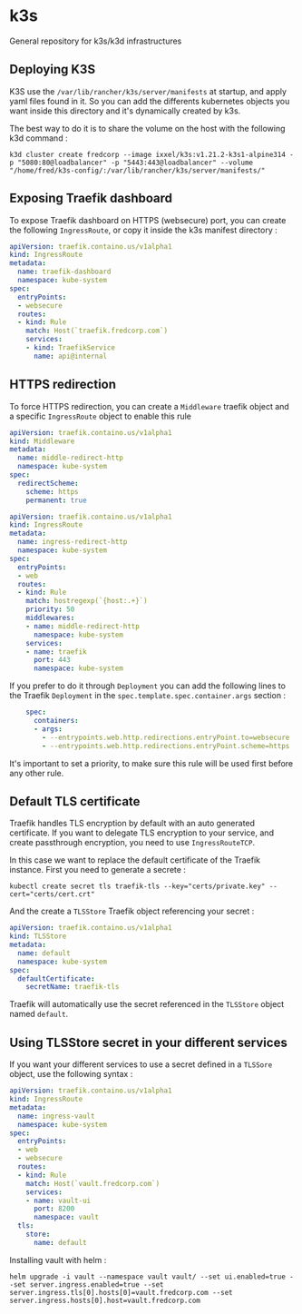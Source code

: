 # k3s
General repository for k3s/k3d infrastructures

## Deploying K3S

K3S use the `/var/lib/rancher/k3s/server/manifests` at startup, and apply yaml files found in it. So you can add the differents kubernetes objects you want inside this directory and it's dynamically created by k3s.

The best way to do it is to share the volume on the host with the following k3d command :

```shell
k3d cluster create fredcorp --image ixxel/k3s:v1.21.2-k3s1-alpine314 -p "5080:80@loadbalancer" -p "5443:443@loadbalancer" --volume "/home/fred/k3s-config/:/var/lib/rancher/k3s/server/manifests/"
```

## Exposing Traefik dashboard

To expose Traefik dashboard on HTTPS (websecure) port, you can create the following `IngressRoute`, or copy it inside the k3s manifest directory :

```yaml
apiVersion: traefik.containo.us/v1alpha1
kind: IngressRoute
metadata:
  name: traefik-dashboard
  namespace: kube-system
spec:
  entryPoints:
  - websecure
  routes:
  - kind: Rule
    match: Host(`traefik.fredcorp.com`)
    services:
    - kind: TraefikService
      name: api@internal
```

## HTTPS redirection

To force HTTPS redirection, you can create a `Middleware` traefik object and a specific `IngressRoute` object to enable this rule

```yaml
apiVersion: traefik.containo.us/v1alpha1
kind: Middleware
metadata:
  name: middle-redirect-http
  namespace: kube-system
spec:
  redirectScheme:
    scheme: https
    permanent: true
```

```yaml
apiVersion: traefik.containo.us/v1alpha1
kind: IngressRoute
metadata:
  name: ingress-redirect-http
  namespace: kube-system
spec:
  entryPoints:
  - web
  routes:
  - kind: Rule
    match: hostregexp(`{host:.+}`)
    priority: 50
    middlewares:
    - name: middle-redirect-http
      namespace: kube-system
    services:
    - name: traefik
      port: 443
      namespace: kube-system
```

If you prefer to do it through `Deployment` you can add the following lines to the Traefik `Deployment` in the `spec.template.spec.container.args` section :
```yaml
    spec:
      containers:
      - args:
        - --entrypoints.web.http.redirections.entryPoint.to=websecure
        - --entrypoints.web.http.redirections.entryPoint.scheme=https
```

It's important to set a priority, to make sure this rule will be used first before any other rule.

## Default TLS certificate

Traefik handles TLS encryption by default with an auto generated certificate. If you want to delegate TLS encryption to your service, and create passthrough encryption, you need to use `IngressRouteTCP`.

In this case we want to replace the default certificate of the Traefik instance. First you need to generate a secrete :

```shell
kubectl create secret tls traefik-tls --key="certs/private.key" --cert="certs/cert.crt"
```

And the create a `TLSStore` Traefik object referencing your secret :

```yaml
apiVersion: traefik.containo.us/v1alpha1
kind: TLSStore
metadata:
  name: default
  namespace: kube-system
spec:
  defaultCertificate:
    secretName: traefik-tls
```

Traefik will automatically use the secret referenced in the `TLSStore` object named `default`.

## Using TLSStore secret in your different services

If you want your different services to use a secret defined in a `TLSSore` object, use the following syntax :

```yaml
apiVersion: traefik.containo.us/v1alpha1
kind: IngressRoute
metadata:
  name: ingress-vault
  namespace: kube-system
spec:
  entryPoints:
  - web
  - websecure
  routes:
  - kind: Rule
    match: Host(`vault.fredcorp.com`)
    services:
    - name: vault-ui
      port: 8200
      namespace: vault
  tls:
    store:
      name: default
  ```

Installing vault with helm :
```shell
helm upgrade -i vault --namespace vault vault/ --set ui.enabled=true --set server.ingress.enabled=true --set server.ingress.tls[0].hosts[0]=vault.fredcorp.com --set server.ingress.hosts[0].host=vault.fredcorp.com
```
